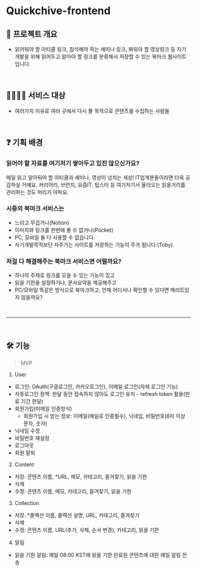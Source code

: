 # Quickchive-frontend

## 🙌 프로젝트 개요
- 읽어둬야 할 아티클 링크, 참석해야 하는 세미나 링크, 봐둬야 할 영상링크 등 자기개발을 위해 읽어두고 알아야 할 링크를 분류해서 저장할 수 있는 북마크 웹사이트입니다.

<br/>

## 👩‍👩‍👧‍👦 서비스 대상
- 여러가지 이유로 여러 곳에서 다시 볼 목적으로 콘텐츠를 수집하는 사람들

<br/>

## ❓ 기획 배경 
### 읽어야 할 자료를 여기저기 쌓아두고 있진 않으신가요?

매일 읽고 알아둬야 할 아티클과 세미나, 영상이 넘치는 세상! IT업계분들이라면 더욱 공감하실 거예요. 커리어리, 브런치, 요즘IT, 팁스터 등 여기저기서 올라오는 읽을거리를 관리하는 것도 머리가 아파요. 

### 시중의 북마크 서비스는

- 느리고 무겁거나(Notion)
- 이미지와 링크를 한번에 볼 수 없거나(Pocket)
- PC, 모바일 둘 다 사용할 수 없습니다.
- 자기개발목적보단 자주가는 사이트를 저장하는 기능이 주가 됩니다.(Toby)

### 저걸 다 해결해주는 북마크 서비스면 어떨까요?

- 하나의 주제로 링크를 모을 수 있는 기능이 있고
- 읽을 기한을 설정하거나, 문서요약을 제공해주고
- PC/모바일 똑같은 방식으로 북마크하고, 언제 어디서나 확인할 수 있다면 메리트있지 않을까요?

<br/>
<hr/>
<br/>

## 🛠 기능 

> MVP

1. User

- 로그인: OAuth(구글로그인, 카카오로그인), 이메일 로그인(자체 로그인 기능)
- 자동로그인 정책: 한달 동안 접속하지 않아도 로그인 유지 - refresh token 활용(만료 기간 한달)
- 회원가입(이메일 인증방식)
  - 회원가입 시 받는 정보: 이메일(메일로 인증필수), 닉네임, 비밀번호(8자 이상 문자, 숫자)
- 닉네임 수정
- 비밀번호 재설정
- 로그아웃
- 회원 탈퇴

2. Content

- 저장: 콘텐츠 이름, \*URL, 메모, 카테고리, 즐겨찾기, 읽을 기한
- 삭제
- 수정: 콘텐츠 이름, 메모, 카테고리, 즐겨찾기, 읽을 기한

3. Collection

- 저장: \*콜렉션 이름, 콜렉션 설명, URL, 카테고리, 즐겨찾기
- 삭제
- 수정: 콘텐츠 이름, URL(추가, 삭제, 순서 변경), 카테고리, 읽을 기한

4. 알림

- 읽을 기한 알림: 매일 08:00 KST에 읽을 기한 만료된 콘텐츠에 대한 메일 알림 전송

<br>   

   
